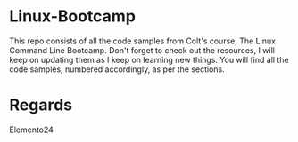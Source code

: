 # Linux-Bootcamp
This repo consists of all the code samples from Colt's course, The Linux Command Line Bootcamp.
Don't forget to check out the resources, I will keep on updating them as I keep on learning new things.
You will find all the code samples, numbered accordingly, as per the sections.

# Regards
Elemento24
